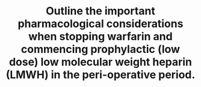 ---
title: "Outline the important pharmacological considerations when stopping warfarin and commencing prophylactic (low dose) low molecular weight heparin (LMWH) in the peri-operative period."
entityType: SAQ
exam: PEX
college: ANZCA
year: 2007
sitting: B
question: 2
passRate: 22
EC_expectedDomains:
- "Better answers included an introduction outlining the issues of balancing the risks of thrombo- embolism Vs bleeding and a summary of the relevant pharmacology of warfarin and LMW heparins."
- "An outline of the relevant pharmacology is summarised below."
EC_extraCredit:
- ""
EC_errorsCommon:
- "Candidates generally performed poorly on this question."
- "Often mainly warfarin or LMWH were discussed with little discussion of the other drug."
- "Unfractionated heparin was frequently discussed."
- "This degree of detail was not required for a pass."
---